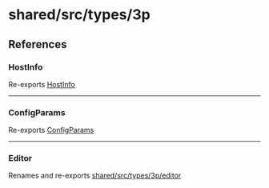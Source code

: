 # shared/src/types/3p

## References

### HostInfo

Re-exports [HostInfo](../guides/dummy_metrics_api/index.md)

<hr />

### ConfigParams

Re-exports [ConfigParams](../guides/dummy_oauth_client/index.md)

<hr />

### Editor

Renames and re-exports [shared/src/types/3p/editor](../support/community/index.md)